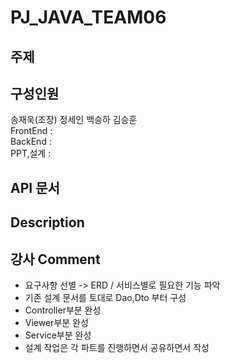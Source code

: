 # PJ_JAVA_TEAM06
## 주제
 
## 구성인원
송재욱(조장) 정세인 백승하 김승훈 <br/>
FrontEnd   :<br/>
BackEnd    :<br/>
PPT,설계   :<br/>

## API 문서

## Description


## 강사 Comment 
- 요구사항 선별 -> ERD / 서비스별로 필요한 기능 파악 
- 기존 설계 문서를 토대로 Dao,Dto 부터 구성
- Controller부분 완성
- Viewer부분 완성
- Service부분 완성
- 설계 작업은 각 파트를 진행하면서 공유하면서 작성
  

